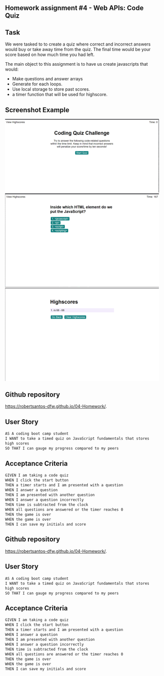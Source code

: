 ## Homework assignment #4 - Web APIs: Code Quiz

## Task

We were tasked to to create a quiz where correct and incorrect answers would buy or take away time from the quiz. The final time would be your score based on how much time you had left.

The main object to this assignment is to have us create javascripts that would: 

* Make questions and answer arrays
* Generate for each loops.
* Use local storage to store past scores.
* a timer function that will be used for highscore.


## Screenshot Example

![Screenshot1](assets/startPage.PNG)
![Screenshot2](Assets/QuestionPage.png)
![Screenshot3](Assets/ScorePage.PNG)

## Github repository
https://robertsantos-dfw.github.io/04-Homework/.


## User Story

```
AS A coding boot camp student
I WANT to take a timed quiz on JavaScript fundamentals that stores high scores
SO THAT I can gauge my progress compared to my peers
```

## Acceptance Criteria

```
GIVEN I am taking a code quiz
WHEN I click the start button
THEN a timer starts and I am presented with a question
WHEN I answer a question
THEN I am presented with another question
WHEN I answer a question incorrectly
THEN time is subtracted from the clock
WHEN all questions are answered or the timer reaches 0
THEN the game is over
WHEN the game is over
THEN I can save my initials and score
```


## Github repository
https://robertsantos-dfw.github.io/04-Homework/.


## User Story

```
AS A coding boot camp student
I WANT to take a timed quiz on JavaScript fundamentals that stores high scores
SO THAT I can gauge my progress compared to my peers
```

## Acceptance Criteria

```
GIVEN I am taking a code quiz
WHEN I click the start button
THEN a timer starts and I am presented with a question
WHEN I answer a question
THEN I am presented with another question
WHEN I answer a question incorrectly
THEN time is subtracted from the clock
WHEN all questions are answered or the timer reaches 0
THEN the game is over
WHEN the game is over
THEN I can save my initials and score
```
